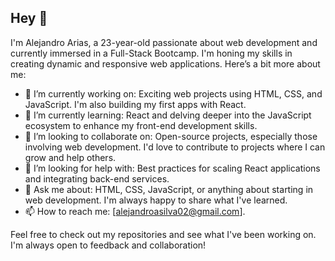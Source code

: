 ## Hey 👋

I'm Alejandro Arias, a 23-year-old passionate about web development and currently immersed in a Full-Stack Bootcamp. I'm honing my skills in creating dynamic and responsive web applications. Here’s a bit more about me:

- 🔭 I’m currently working on: Exciting web projects using HTML, CSS, and JavaScript. I'm also building my first apps with React.
- 🌱 I’m currently learning: React and delving deeper into the JavaScript ecosystem to enhance my front-end development skills.
- 👯 I’m looking to collaborate on: Open-source projects, especially those involving web development. I'd love to contribute to projects where I can grow and help others.
- 🤔 I’m looking for help with: Best practices for scaling React applications and integrating back-end services.
- 💬 Ask me about: HTML, CSS, JavaScript, or anything about starting in web development. I'm always happy to share what I've learned.
- 📫 How to reach me: [alejandroasilva02@gmail.com].

Feel free to check out my repositories and see what I've been working on. I'm always open to feedback and collaboration!
